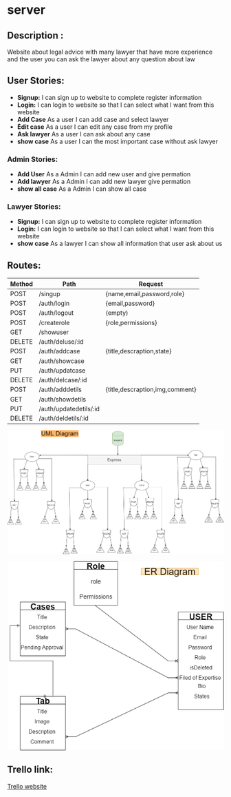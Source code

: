 # server

## Description :
Website about legal advice with many lawyer that have more experience and the user you can ask the lawyer about any question about law

## User Stories:

- **Signup:**  I can sign up to website to complete register information 
- **Login:**  I can login to website so that I can select what I want from this website 
- **Add Case** As a user I can add case and select lawyer
- **ُEdit case** As a user I can edit any case from my profile 
- **Ask lawyer** As a user I can ask about any case 
- **show case** As a user I can the most important case without ask lawyer

### Admin Stories:
- **Add User** As a Admin I can add new user and give permation 
- **Add lawyer** As a Admin I can add new lawyer give permation  
- **show  all case** As a Admin I can show all case

### Lawyer Stories: 
- **Signup:**  I can sign up to website to complete register information 
- **Login:**  I can login to website so that I can select what I want from this website 
- **show case** As a lawyer I can show all information that user ask about us 

## Routes:
|Method         |Path           |Request                        |
| ------------- | ------------- |-------------------------------|
| POST          | /singup       | {name,email,password,role}    |
| POST          | /auth/login   | {email,password}              |
| POST          | /auth/logout  | (empty)                       |
| POST          | /createrole   | {role,permissions}            |
| GET           | /showuser     |                               |
| DELETE        | /auth/deluse/:id|                             |
| POST          | /auth/addcase | {title,descraption,state}     |
| GET           | /auth/showcase|                               |
| PUT           | /auth/updatcase|                              | 
| DELETE        | /auth/delcase/:id|                            |
| POST          | /auth/adddetils|{title,descraption,img,comment}|
| GET           | /auth/showdetils|                             |
| PUT           | /auth/updatedetils/:id|                       |
| DELETE        | /auth/deldetils/:id|                          |

![UML Diagram](https://github.com/MP-Project-Mohammed-Ali/server/blob/main/diagram/UML%20Diagram%20(1).png)

![ER Diagram](https://github.com/MP-Project-Mohammed-Ali/server/blob/main/diagram/ER%20Diagram.png)



## Trello link:
[Trello website](https://trello.com/b/wgen9s3X/mp-project-mohammed-ali)

